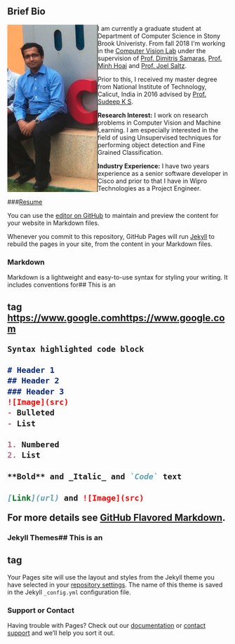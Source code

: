 ## Brief Bio
<!--!<img src="prantik1.png" alt="hi" class="inline"/>-->
<img src="prantik1.png" class="inline" align="left"/>

I am currently a graduate student at Department of Computer Science in Stony Brook Univeristy. From fall 2018 I'm working in the [Computer Vision Lab](https://www3.cs.stonybrook.edu/~cvl/) under the supervision of [Prof. Dimitris Samaras](https://www3.cs.stonybrook.edu/~samaras/), [Prof. Minh Hoai](https://www3.cs.stonybrook.edu/~minhhoai/) and [Prof. Joel Saltz](https://bmi.stonybrookmedicine.edu/people/joel_saltz).


Prior to this, I received my master degree from National Institute of Technology, Calicut, India in 2016 advised by [Prof. Sudeep K S](http://people.cse.nitc.ac.in/sudeep/).

**Research Interest:** I work on research problems in Computer Vision and Machine Learning. I am especially interested in the field of using Unsupervised techniques for performing object detection and Fine Grained Classification.

**Industry Experience:** I have two years experience as a senior software developer in Cisco and prior to that I have in Wipro Technologies as a Project Engineer.

###[Resume]()

You can use the [editor on GitHub](https://github.com/prantikhowlader/prantikhowlader.github.io/edit/master/index.md) to maintain and preview the content for your website in Markdown files.

Whenever you commit to this repository, GitHub Pages will run [Jekyll](https://jekyllrb.com/) to rebuild the pages in your site, from the content in your Markdown files.

### Markdown

Markdown is a lightweight and easy-to-use syntax for styling your writing. It includes conventions for## This is an <h2> tag
https://www.google.comhttps://www.google.com
```markdown
Syntax highlighted code block

# Header 1
## Header 2
### Header 3
![Image](src)
- Bulleted
- List

1. Numbered
2. List

**Bold** and _Italic_ and `Code` text

[Link](url) and ![Image](src)
```

For more details see [GitHub Flavored Markdown](https://guides.github.com/features/mastering-markdown/).

### Jekyll Themes## This is an <h2> tag

Your Pages site will use the layout and styles from the Jekyll theme you have selected in your [repository settings](https://github.com/prantikhowlader/prantikhowlader.github.io/settings). The name of this theme is saved in the Jekyll `_config.yml` configuration file.

### Support or Contact

Having trouble with Pages? Check out our [documentation](https://help.github.com/categories/github-pages-basics/) or [contact support](https://github.com/contact) and we’ll help you sort it out.
